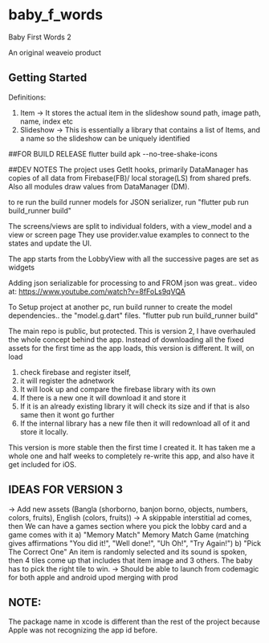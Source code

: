 # baby_f_words

Baby First Words 2

An original weaveio product

## Getting Started

Definitions:
1. Item -> It stores the actual item in the slideshow sound path, image path, name, index etc
2. Slideshow -> This is essentially a library that contains a list of Items, and a name so the slideshow can be uniquely identified 


##FOR BUILD RELEASE
flutter build apk --no-tree-shake-icons

##DEV NOTES
The project uses GetIt hooks, primarily DataManager has copies of all data from Firebase(FB)/
local storage(LS) from shared prefs. Also all modules draw values from DataManager (DM).

to re run the build runner models for JSON serializer, run "flutter pub run build_runner build"

The screens/views are split to individual folders, with a view_model and a view or screen page
They use provider.value examples to connect to the states and update the UI.

The app starts from the LobbyView with all the successive pages are set as widgets


Adding json serializable for processing to and FROM json was great.. video at: https://www.youtube.com/watch?v=8fFoLs9qVQA

To Setup project at another pc, run build runner to create the model dependencies.. the "model.g.dart" files.
"flutter pub run build_runner build"

The main repo is public, but protected. This is version 2, I have overhauled the whole concept behind the app. Instead 
of downloading all the fixed assets for the first time as the app loads, this version is different. It will, on load
1) check firebase and register itself, 
2) it will register the adnetwork
3) It will look up and compare the firebase library with its own
4) If there is a new one it will download it and store it
5) If it is an already existing library it will check its size and if that is also same then it wont go further
6) If the internal library has a new file then it will redownload all of it and store it locally.


This version is more stable then the first time I created it. It has taken me a whole one and half weeks to completely
re-write this app, and also have it get included for iOS. 

## IDEAS FOR VERSION 3
-> Add new assets (Bangla (shorborno, banjon borno, objects, numbers, colors, fruits), English (colors, fruits))
-> A skippable interstitial ad comes, then We can have a games section where you pick the lobby card and a game comes with it
    a) "Memory Match" Memory Match Game (matching gives affirmations "You did it!", "Well done!", "Uh Oh!", "Try Again!")
    b) "Pick The Correct One" An item is randomly selected and its sound is spoken, then 4 tiles come up that includes that item image and 3 others. The baby has to pick the right tile to win.
-> Should be able to launch from codemagic for both apple and android upod merging with prod

    
## NOTE:
The package name in xcode is different than the rest of the project because Apple was not recognizing the app id before.



